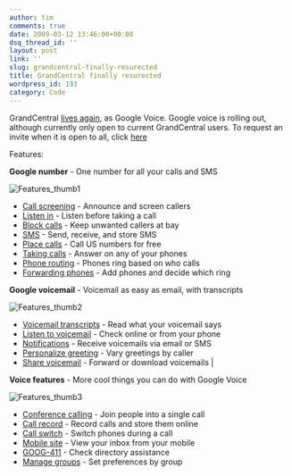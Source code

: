 ```yaml
---
author: tim
comments: true
date: 2009-03-12 13:46:00+00:00
dsq_thread_id: ''
layout: post
link: ''
slug: grandcentral-finally-resurected
title: GrandCentral finally resurected
wordpress_id: 193
category: Code
---
```


GrandCentral [lives again](http://googleblog.blogspot.com/2009/03/here-comes-google-voice.html), as Google Voice.  Google voice is rolling out, although
currently only open to current GrandCentral users.  To request an invite when
it is open to all, click
[here](http://services.google.com/fb/forms/googlevoiceinvite)  
  
Features:  
  
  

**Google number** \- One number for all your calls and SMS

![Features_thumb1](https://www.google.com/voice/resources/3664525910-features_thumb1.jpg)  
  
  * [Call screening](https://www.google.com/voice/about#) \- Announce and screen callers 
  * [Listen in](https://www.google.com/voice/about#) \- Listen before taking a call 
  * [Block calls](https://www.google.com/voice/about#) \- Keep unwanted callers at bay 
  * [SMS](https://www.google.com/voice/about#) \- Send, receive, and store SMS 
  * [Place calls](https://www.google.com/voice/about#) \- Call US numbers for free 
  * [Taking calls](https://www.google.com/voice/about#) \- Answer on any of your phones 
  * [Phone routing](https://www.google.com/voice/about#) \- Phones ring based on who calls 
  * [Forwarding phones](https://www.google.com/voice/about#) \- Add phones and decide which ring 
  
**Google voicemail** \- Voicemail as easy as email, with transcripts

![Features_thumb2](https://www.google.com/voice/resources/4096164457-features_thumb2.jpg)  
  
  * [Voicemail transcripts](https://www.google.com/voice/about#) \- Read what your voicemail says 
  * [Listen to voicemail](https://www.google.com/voice/about#) \- Check online or from your phone 
  * [Notifications](https://www.google.com/voice/about#) \- Receive voicemails via email or SMS 
  * [Personalize greeting](https://www.google.com/voice/about#) \- Vary greetings by caller 
  * [Share voicemail](https://www.google.com/voice/about#) \- Forward or download voicemails 
|  
  
  
**Voice features** \- More cool things you can do with Google Voice

![Features_thumb3](https://www.google.com/voice/resources/67413083-features_thumb3.jpg)  
  
  * [Conference calling](https://www.google.com/voice/about#) \- Join people into a single call 
  * [Call record](https://www.google.com/voice/about#) \- Record calls and store them online 
  * [Call switch](https://www.google.com/voice/about#) \- Switch phones during a call 
  * [Mobile site](https://www.google.com/voice/about#) \- View your inbox from your mobile 
  * [GOOG-411](https://www.google.com/voice/about#) \- Check directory assistance 
  * [Manage groups](https://www.google.com/voice/about#) \- Set preferences by group 